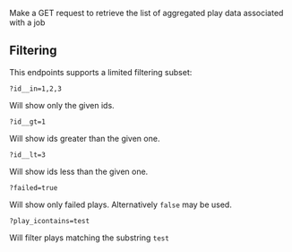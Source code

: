Make a GET request to retrieve the list of aggregated play data associated with a job

## Filtering

This endpoints supports a limited filtering subset:

    ?id__in=1,2,3

Will show only the given ids.

    ?id__gt=1

Will show ids greater than the given one.

    ?id__lt=3

Will show ids less than the given one.

    ?failed=true

Will show only failed plays.  Alternatively `false` may be used.

    ?play_icontains=test

Will filter plays matching the substring `test`
